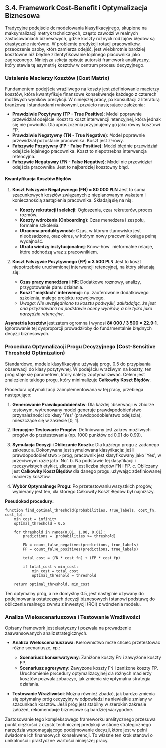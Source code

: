## 3.4. Framework Cost-Benefit i Optymalizacja Biznesowa

Tradycyjne podejście do modelowania klasyfikacyjnego, skupione na maksymalizacji metryk technicznych, często zawodzi w realnych zastosowaniach biznesowych, gdzie koszty różnych rodzajów błędów są drastycznie nierówne. W problemie predykcji rotacji pracowników, przeoczenie osoby, która zamierza odejść, jest wielokrotnie bardziej kosztowne niż błędne zidentyfikowanie lojalnego pracownika jako zagrożonego. Niniejsza sekcja opisuje autorski framework analityczny, który stawia tę asymetrię kosztów w centrum procesu decyzyjnego.

### Ustalenie Macierzy Kosztów (Cost Matrix)

Fundamentem podejścia wrażliwego na koszty jest zdefiniowanie macierzy kosztów, która kwantyfikuje finansowe konsekwencje każdego z czterech możliwych wyników predykcji. W niniejszej pracy, po konsultacji z literaturą branżową i standardami rynkowymi, przyjęto następujące założenia:

*   **Prawdziwie Pozytywny (TP - True Positive)**: Model poprawnie przewidział odejście. Koszt to koszt interwencji retencyjnej, która jednak się nie powiodła. Dla uproszczenia przyjmujemy go jako równy kosztowi FP.
*   **Prawdziwie Negatywny (TN - True Negative)**: Model poprawnie przewidział pozostanie pracownika. Koszt jest zerowy.
*   **Fałszywie Pozytywny (FP - False Positive)**: Model błędnie przewidział odejście lojalnego pracownika. Koszt to niepotrzebna interwencja retencyjna.
*   **Fałszywie Negatywny (FN - False Negative)**: Model nie przewidział odejścia pracownika. Jest to najbardziej kosztowny błąd.

#### Kwantyfikacja Kosztów Błędów

1.  **Koszt Fałszywie Negatywnego (FN) = 80 000 PLN**
    Jest to suma szacunkowych kosztów związanych z nieplanowanym wakatem i koniecznością zastąpienia pracownika. Składają się na nią:
    *   **Koszty rekrutacji i selekcji**: Ogłoszenia, czas rekruterów, proces rozmów.
    *   **Koszty wdrożenia (Onboarding)**: Czas menedżera i zespołu, formalne szkolenia.
    *   **Utracona produktywność**: Czas, w którym stanowisko jest nieobsadzone, oraz okres, w którym nowy pracownik osiąga pełną wydajność.
    *   **Utrata wiedzy instytucjonalnej**: Know-how i nieformalne relacje, które odchodzą wraz z pracownikiem.

2.  **Koszt Fałszywie Pozytywnego (FP) = 3 500 PLN**
    Jest to koszt niepotrzebnie uruchomionej interwencji retencyjnej, na który składają się:
    *   **Czas pracy menedżera i HR**: Dodatkowe rozmowy, analizy, przygotowanie planu działania.
    *   **Koszt "miękkich" interwencji**: np. zaoferowanie dodatkowego szkolenia, małego projektu rozwojowego.
    *   *Uwaga: Nie uwzględniono tu kosztu podwyżki, zakładając, że jest ona przyznawana na podstawie oceny wyników, a nie tylko jako narzędzie retencyjne.*

**Asymetria kosztów** jest zatem ogromna i wynosi **80 000 / 3 500 ≈ 22.9:1**. Ignorowanie tej dysproporcji prowadziłoby do fundamentalnie błędnych decyzji biznesowych.

### Procedura Optymalizacji Progu Decyzyjnego (Cost-Sensitive Threshold Optimization)

Standardowo, modele klasyfikacyjne używają progu 0.5 do przypisania obserwacji do klasy pozytywnej. W podejściu wrażliwym na koszty, ten próg staje się parametrem, który należy zoptymalizować. Celem jest znalezienie takiego progu, który minimalizuje **Całkowity Koszt Błędów**.

Procedura optymalizacji, zaimplementowana w tej pracy, przebiega następująco:

1.  **Generowanie Prawdopodobieństw**: Dla każdej obserwacji w zbiorze testowym, wytrenowany model generuje prawdopodobieństwo przynależności do klasy 'Yes' (prawdopodobieństwo odejścia), mieszczące się w zakresie [0, 1].

2.  **Iteracyjne Testowanie Progów**: Definiowany jest zakres możliwych progów do przetestowania (np. 1000 punktów od 0.01 do 0.99).

3.  **Symulacja Decyzji i Obliczanie Kosztu**: Dla każdego progu z zadanego zakresu:
    a. Dokonywana jest symulowana klasyfikacja: jeśli prawdopodobieństwo > próg, pracownik jest klasyfikowany jako 'Yes', w przeciwnym razie jako 'No'.
    b. Na podstawie tej klasyfikacji i rzeczywistych etykiet, zliczana jest liczba błędów FN i FP.
    c. Obliczany jest **Całkowity Koszt Błędów** dla danego progu, używając zdefiniowanej macierzy kosztów.

4.  **Wybór Optymalnego Progu**: Po przetestowaniu wszystkich progów, wybierany jest ten, dla którego Całkowity Koszt Błędów był najniższy.

**Pseudokod procedury:**

```
function find_optimal_threshold(probabilities, true_labels, cost_fn, cost_fp):
    min_cost = infinity
    optimal_threshold = 0.5
    
    for threshold in range(0.01, 1.00, 0.01):
        predictions = (probabilities >= threshold)
        
        FN = count_false_negatives(predictions, true_labels)
        FP = count_false_positives(predictions, true_labels)
        
        total_cost = (FN * cost_fn) + (FP * cost_fp)
        
        if total_cost < min_cost:
            min_cost = total_cost
            optimal_threshold = threshold
            
    return optimal_threshold, min_cost
```

Ten optymalny próg, a nie domyślny 0.5, jest następnie używany do podejmowania ostatecznych decyzji biznesowych i stanowi podstawę do obliczenia realnego zwrotu z inwestycji (ROI) z wdrożenia modelu.

### Analiza Wieloscenariuszowa i Testowanie Wrażliwości

Opisany framework jest elastyczny i pozwala na prowadzenie zaawansowanych analiz strategicznych.

*   **Analiza Wieloscenariuszowa**: Kierownictwo może chcieć przetestować różne scenariusze, np.:
    *   **Scenariusz konserwatywny**: Zaniżone koszty FN i zawyżone koszty FP.
    *   **Scenariusz agresywny**: Zawyżone koszty FN i zaniżone koszty FP.
    Uruchomienie procedury optymalizacyjnej dla różnych macierzy kosztów pozwala zobaczyć, jak zmienia się optymalna strategia działania.

*   **Testowanie Wrażliwości**: Można również zbadać, jak bardzo zmienia się optymalny próg decyzyjny w odpowiedzi na niewielkie zmiany w szacunkach kosztów. Jeśli próg jest stabilny w szerokim zakresie założeń, rekomendacje biznesowe są bardziej wiarygodne.

Zastosowanie tego kompleksowego frameworku analitycznego przesuwa punkt ciężkości z czysto technicznej predykcji w stronę strategicznego narzędzia wspomagającego podejmowanie decyzji, które jest w pełni świadome ich finansowych konsekwencji. To właśnie ten krok stanowi o unikalności i praktycznej wartości niniejszej pracy.